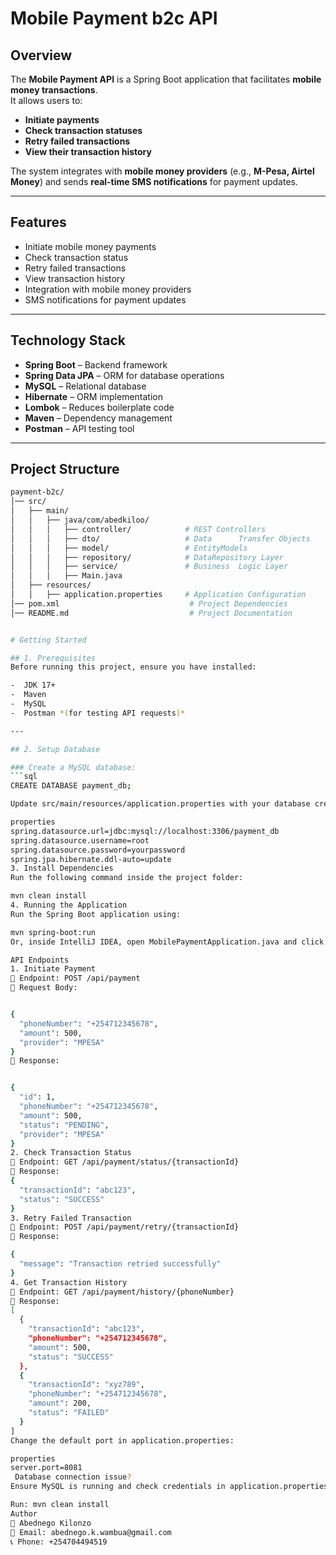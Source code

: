 # Mobile Payment b2c API

## Overview
The **Mobile Payment API** is a Spring Boot application that facilitates **mobile money transactions**.  
It allows users to:
- **Initiate payments**
- **Check transaction statuses**
- **Retry failed transactions**
- **View their transaction history**

The system integrates with **mobile money providers** (e.g., **M-Pesa, Airtel Money**) and sends **real-time SMS notifications** for payment updates.

---

## Features
- Initiate mobile money payments  
- Check transaction status  
-  Retry failed transactions  
-  View transaction history  
-  Integration with mobile money providers  
-  SMS notifications for payment updates

---

## Technology Stack
- **Spring Boot** – Backend framework
- **Spring Data JPA** – ORM for database operations
- **MySQL** – Relational database
- **Hibernate** – ORM implementation
- **Lombok** – Reduces boilerplate code
- **Maven** – Dependency management
- **Postman** – API testing tool

---

## Project Structure
```bash
payment-b2c/
│── src/
│   ├── main/
│   │   ├── java/com/abedkiloo/
│   │   │   ├── controller/            # REST Controllers
│   │   │   ├── dto/                   # Data      Transfer Objects
│   │   │   ├── model/                 # EntityModels
│   │   │   ├── repository/            # DataRepository Layer
│   │   │   ├── service/               # Business  Logic Layer
│   │   │   ├── Main.java  
│   ├── resources/
│   │   ├── application.properties     # Application Configuration
│── pom.xml                             # Project Dependencies
│── README.md                           # Project Documentation


# Getting Started

## 1. Prerequisites
Before running this project, ensure you have installed:

-  JDK 17+  
-  Maven
-  MySQL
-  Postman *(for testing API requests)*  

---

## 2. Setup Database

### Create a MySQL database:
```sql
CREATE DATABASE payment_db;

Update src/main/resources/application.properties with your database credentials:

properties
spring.datasource.url=jdbc:mysql://localhost:3306/payment_db
spring.datasource.username=root
spring.datasource.password=yourpassword
spring.jpa.hibernate.ddl-auto=update
3. Install Dependencies
Run the following command inside the project folder:

mvn clean install
4. Running the Application
Run the Spring Boot application using:

mvn spring-boot:run
Or, inside IntelliJ IDEA, open MobilePaymentApplication.java and click Run ▶.

API Endpoints
1. Initiate Payment
🔹 Endpoint: POST /api/payment
🔹 Request Body:


{
  "phoneNumber": "+254712345678",
  "amount": 500,
  "provider": "MPESA"
}
🔹 Response:


{
  "id": 1,
  "phoneNumber": "+254712345678",
  "amount": 500,
  "status": "PENDING",
  "provider": "MPESA"
}
2. Check Transaction Status
🔹 Endpoint: GET /api/payment/status/{transactionId}
🔹 Response:
{
  "transactionId": "abc123",
  "status": "SUCCESS"
}
3. Retry Failed Transaction
🔹 Endpoint: POST /api/payment/retry/{transactionId}
🔹 Response:

{
  "message": "Transaction retried successfully"
}
4. Get Transaction History
🔹 Endpoint: GET /api/payment/history/{phoneNumber}
🔹 Response:
[
  {
    "transactionId": "abc123",
    "phoneNumber": "+254712345678",
    "amount": 500,
    "status": "SUCCESS"
  },
  {
    "transactionId": "xyz789",
    "phoneNumber": "+254712345678",
    "amount": 200,
    "status": "FAILED"
  }
]
Change the default port in application.properties:

properties
server.port=8081
 Database connection issue?
Ensure MySQL is running and check credentials in application.properties.

Run: mvn clean install
Author
👤 Abednego Kilonzo
📧 Email: abednego.k.wambua@gmail.com
📞 Phone: +254704494519